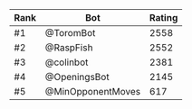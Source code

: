 Rank|Bot|Rating
---|---|---
#1|@ToromBot|2558
#2|@RaspFish|2552
#3|@colinbot|2381
#4|@OpeningsBot|2145
#5|@MinOpponentMoves|617
